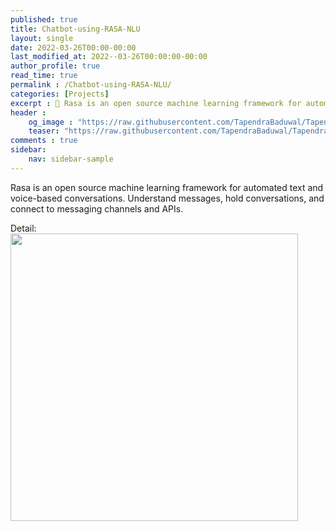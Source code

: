```yaml
---
published: true
title: Chatbot-using-RASA-NLU
layout: single
date: 2022-03-26T00:00-00:00
last_modified_at: 2022--03-26T00:00:00-00:00
author_profile: true
read_time: true
permalink : /Chatbot-using-RASA-NLU/
categories: [Projects]
excerpt : 📝 Rasa is an open source machine learning framework for automated text and voice-based conversations. Understand messages, hold conversations, and connect to messaging channels and APIs.
header :
    og_image : "https://raw.githubusercontent.com/TapendraBaduwal/TapendraBaduwal.github.io/master/images/rasa.png"
    teaser: "https://raw.githubusercontent.com/TapendraBaduwal/TapendraBaduwal.github.io/master/images/rasa.png"
comments : true
sidebar:
    nav: sidebar-sample
---
```


Rasa is an open source machine learning framework for automated text and voice-based conversations. Understand messages, hold conversations, and connect to messaging channels and APIs.


Detail:
<a href="https://github.com/TapendraBaduwal/Chatbot-using-RASA-NLU"><img src="https://github-link-card.s3.ap-northeast-1.amazonaws.com/TapendraBaduwal/Chatbot-using-RASA-NLU.png" width="460px"></a>
